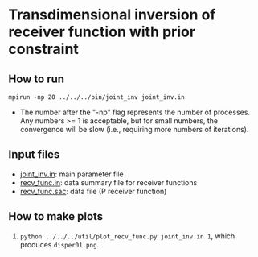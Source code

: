 # Transdimensional inversion of receiver function with prior constraint

## How to run

`mpirun -np 20 ../../../bin/joint_inv joint_inv.in`
* The number after the "-np" flag represents the number of processes. Any numbers >= 1 is acceptable, but for small numbers, the convergence will be slow (i.e., requiring more numbers of iterations).

## Input files

* [joint_inv.in](https://github.com/akuhara/SEIS_FILO/blob/master/sample/joint_inv/case_2_recv_func_with_ref_vmod/joint_inv.in): main parameter file
* [recv_func.in](https://github.com/akuhara/SEIS_FILO/blob/master/sample/joint_inv/case_2_recv_func_with_ref_vmod/recv_func.in): data summary file for receiver functions
* [recv_func.sac](https://github.com/akuhara/SEIS_FILO/blob/master/sample/joint_inv/case_2_recv_func_with_ref_vmod/recv_func.sac): data file (P receiver function)

## How to make plots

1. `python ../../../util/plot_recv_func.py joint_inv.in 1`, which produces `disper01.png`.

